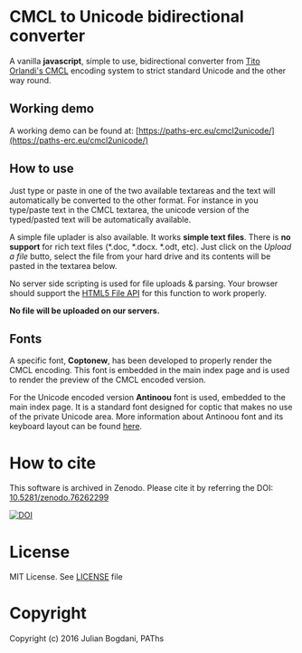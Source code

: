 # CMCL to Unicode bidirectional converter
A vanilla **javascript**, simple to use, bidirectional converter from [Tito Orlandi's CMCL](http://cmcl.it) encoding system to strict standard Unicode and the other way round.

## Working demo
A working demo can be found at: [https://paths-erc.eu/cmcl2unicode/](https://paths-erc.eu/cmcl2unicode/)

## How to use
Just type or paste in one of the two available textareas and the text will automatically be converted to the other format. For instance in you type/paste text in the CMCL textarea, the unicode version of the typed/pasted text will be automatically available.

A simple file uplader is also available. It works **simple text files**. There is **no support** for rich text files (\*.doc, \*.docx. \*.odt, etc). Just click on the *Upload a file* butto, select the file from your hard drive and its contents will be pasted in the textarea below.

No server side scripting is used for file uploads & parsing. Your browser should support the [HTML5 File API](https://developer.mozilla.org/en-US/docs/Web/API/File) for this function to work properly.

**No file will be uploaded on our servers.**

## Fonts
A specific font, **Coptonew**, has been developed to properly render the CMCL encoding. This font is embedded in the main index page and is used to render the preview of the CMCL encoded version.

For the Unicode encoded version **Antinoou** font is used, embedded to the main index page. It is a standard font designed for coptic that makes no use of the private Unicode area. More information about Antinoou font and its keyboard layout can be found [here](http://www.evertype.com/fonts/coptic/).

# How to cite
This software is archived in Zenodo. Please cite it by referring the DOI: [10.5281/zenodo.76262299](https://zenodo.org/badge/latestdoi/76262299)

[![DOI](https://zenodo.org/badge/76262299.svg)](https://zenodo.org/badge/latestdoi/76262299)


# License
MIT License. See [LICENSE](LICENSE) file

# Copyright
Copyright (c) 2016 Julian Bogdani, PAThs
